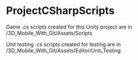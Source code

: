 # ProjectCSharpScripts
Game .cs scripts created for this Unity project are in /3D_Mobile_With_Git/Assets/Scripts

Unit testing .cs scripts created for testing are in /3D_Mobile_With_Git/Assets/Editor/Unit_Testing

